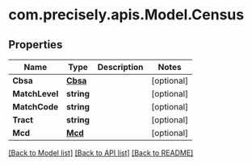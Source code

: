 # com.precisely.apis.Model.Census
## Properties

Name | Type | Description | Notes
------------ | ------------- | ------------- | -------------
**Cbsa** | [**Cbsa**](Cbsa.md) |  | [optional] 
**MatchLevel** | **string** |  | [optional] 
**MatchCode** | **string** |  | [optional] 
**Tract** | **string** |  | [optional] 
**Mcd** | [**Mcd**](Mcd.md) |  | [optional] 

[[Back to Model list]](../README.md#documentation-for-models) [[Back to API list]](../README.md#documentation-for-api-endpoints) [[Back to README]](../README.md)

